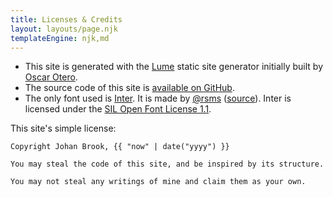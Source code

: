 ```yaml
---
title: Licenses & Credits
layout: layouts/page.njk
templateEngine: njk,md
---
```


- This site is generated with the [Lume](https://github.com/lumeland/lume) static site generator
  initially built by [Oscar Otero](https://github.com/oscarotero).
- The source code of this site is
  [available on GitHub](https://github.com/johanbrook/johanbrook.com).
- The only font used is [Inter](https://rsms.me/inter). It is made by
  [@rsms](https://twitter.com/rsms) ([source](https://github.com/rsms/inter)). Inter is licensed
  under the [SIL Open Font License 1.1](https://choosealicense.com/licenses/ofl-1.1/).

This site's simple license:

```
Copyright Johan Brook, {{ "now" | date("yyyy") }}

You may steal the code of this site, and be inspired by its structure.

You may not steal any writings of mine and claim them as your own.
```
